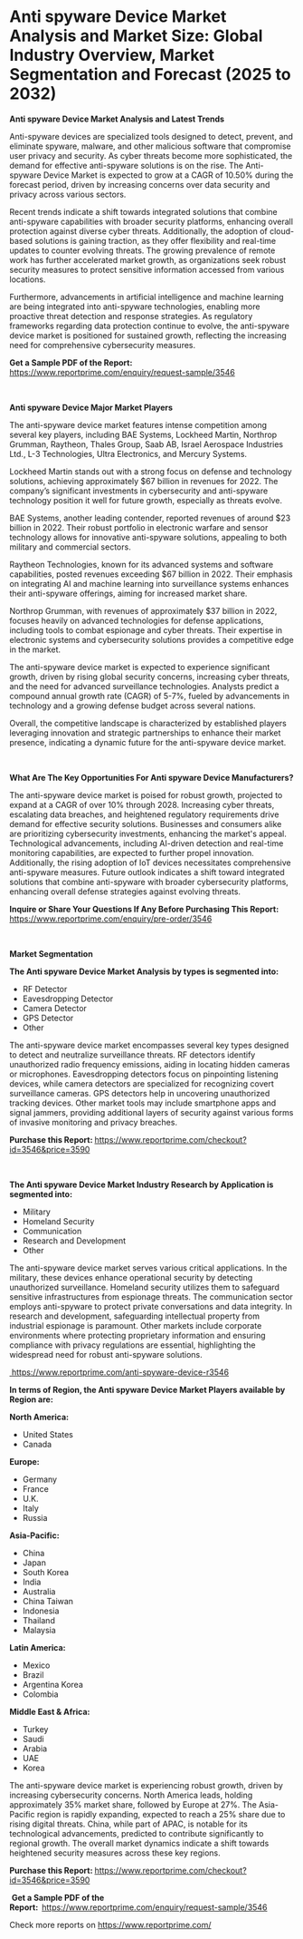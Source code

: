 <p><h1>Anti spyware Device Market Analysis and Market Size: Global Industry Overview, Market Segmentation and Forecast (2025 to 2032)</h1></p><p><strong>Anti spyware Device Market Analysis and Latest Trends</strong></p>
<p><p>Anti-spyware devices are specialized tools designed to detect, prevent, and eliminate spyware, malware, and other malicious software that compromise user privacy and security. As cyber threats become more sophisticated, the demand for effective anti-spyware solutions is on the rise. The Anti-spyware Device Market is expected to grow at a CAGR of 10.50% during the forecast period, driven by increasing concerns over data security and privacy across various sectors.</p><p>Recent trends indicate a shift towards integrated solutions that combine anti-spyware capabilities with broader security platforms, enhancing overall protection against diverse cyber threats. Additionally, the adoption of cloud-based solutions is gaining traction, as they offer flexibility and real-time updates to counter evolving threats. The growing prevalence of remote work has further accelerated market growth, as organizations seek robust security measures to protect sensitive information accessed from various locations.</p><p>Furthermore, advancements in artificial intelligence and machine learning are being integrated into anti-spyware technologies, enabling more proactive threat detection and response strategies. As regulatory frameworks regarding data protection continue to evolve, the anti-spyware device market is positioned for sustained growth, reflecting the increasing need for comprehensive cybersecurity measures.</p></p>
<p><strong>Get a Sample PDF of the Report:&nbsp;</strong> <a href="https://www.reportprime.com/enquiry/request-sample/3546?utm_campaign=2988&utm_medium=2&utm_source=Github&utm_content=ia&utm_term=18032025&utm_id=anti-spyware-device">https://www.reportprime.com/enquiry/request-sample/3546</a></p>
<p>&nbsp;</p>
<p><strong>Anti spyware Device Major Market Players</strong></p>
<p><p>The anti-spyware device market features intense competition among several key players, including BAE Systems, Lockheed Martin, Northrop Grumman, Raytheon, Thales Group, Saab AB, Israel Aerospace Industries Ltd., L-3 Technologies, Ultra Electronics, and Mercury Systems. </p><p>Lockheed Martin stands out with a strong focus on defense and technology solutions, achieving approximately $67 billion in revenues for 2022. The company’s significant investments in cybersecurity and anti-spyware technology position it well for future growth, especially as threats evolve. </p><p>BAE Systems, another leading contender, reported revenues of around $23 billion in 2022. Their robust portfolio in electronic warfare and sensor technology allows for innovative anti-spyware solutions, appealing to both military and commercial sectors. </p><p>Raytheon Technologies, known for its advanced systems and software capabilities, posted revenues exceeding $67 billion in 2022. Their emphasis on integrating AI and machine learning into surveillance systems enhances their anti-spyware offerings, aiming for increased market share.</p><p>Northrop Grumman, with revenues of approximately $37 billion in 2022, focuses heavily on advanced technologies for defense applications, including tools to combat espionage and cyber threats. Their expertise in electronic systems and cybersecurity solutions provides a competitive edge in the market.</p><p>The anti-spyware device market is expected to experience significant growth, driven by rising global security concerns, increasing cyber threats, and the need for advanced surveillance technologies. Analysts predict a compound annual growth rate (CAGR) of 5-7%, fueled by advancements in technology and a growing defense budget across several nations. </p><p>Overall, the competitive landscape is characterized by established players leveraging innovation and strategic partnerships to enhance their market presence, indicating a dynamic future for the anti-spyware device market.</p></p>
<p>&nbsp;</p>
<p><strong>What Are The Key Opportunities For Anti spyware Device Manufacturers?</strong></p>
<p><p>The anti-spyware device market is poised for robust growth, projected to expand at a CAGR of over 10% through 2028. Increasing cyber threats, escalating data breaches, and heightened regulatory requirements drive demand for effective security solutions. Businesses and consumers alike are prioritizing cybersecurity investments, enhancing the market's appeal. Technological advancements, including AI-driven detection and real-time monitoring capabilities, are expected to further propel innovation. Additionally, the rising adoption of IoT devices necessitates comprehensive anti-spyware measures. Future outlook indicates a shift toward integrated solutions that combine anti-spyware with broader cybersecurity platforms, enhancing overall defense strategies against evolving threats.</p></p>
<p><strong>Inquire or Share Your Questions If Any Before Purchasing This Report:</strong> <a href="https://www.reportprime.com/enquiry/pre-order/3546?utm_campaign=2988&utm_medium=2&utm_source=Github&utm_content=ia&utm_term=18032025&utm_id=anti-spyware-device">https://www.reportprime.com/enquiry/pre-order/3546</a></p>
<p>&nbsp;</p>
<p><strong>Market Segmentation</strong></p>
<p><strong>The Anti spyware Device Market Analysis by types is segmented into:</strong></p>
<p><ul><li>RF Detector</li><li>Eavesdropping Detector</li><li>Camera Detector</li><li>GPS Detector</li><li>Other</li></ul></p>
<p><p>The anti-spyware device market encompasses several key types designed to detect and neutralize surveillance threats. RF detectors identify unauthorized radio frequency emissions, aiding in locating hidden cameras or microphones. Eavesdropping detectors focus on pinpointing listening devices, while camera detectors are specialized for recognizing covert surveillance cameras. GPS detectors help in uncovering unauthorized tracking devices. Other market tools may include smartphone apps and signal jammers, providing additional layers of security against various forms of invasive monitoring and privacy breaches.</p></p>
<p><strong>Purchase this Report:&nbsp;</strong><a href="https://www.reportprime.com/checkout?id=3546&price=3590&utm_campaign=2988&utm_medium=2&utm_source=Github&utm_content=ia&utm_term=18032025&utm_id=anti-spyware-device">https://www.reportprime.com/checkout?id=3546&price=3590</a></p>
<p>&nbsp;</p>
<p><strong>The Anti spyware Device Market Industry Research by Application is segmented into:</strong></p>
<p><ul><li>Military</li><li>Homeland Security</li><li>Communication</li><li>Research and Development</li><li>Other</li></ul></p>
<p><p>The anti-spyware device market serves various critical applications. In the military, these devices enhance operational security by detecting unauthorized surveillance. Homeland security utilizes them to safeguard sensitive infrastructures from espionage threats. The communication sector employs anti-spyware to protect private conversations and data integrity. In research and development, safeguarding intellectual property from industrial espionage is paramount. Other markets include corporate environments where protecting proprietary information and ensuring compliance with privacy regulations are essential, highlighting the widespread need for robust anti-spyware solutions.</p></p>
<p><a href="https://www.reportprime.com/anti-spyware-device-r3546?utm_campaign=2988&utm_medium=2&utm_source=Github&utm_content=ia&utm_term=18032025&utm_id=anti-spyware-device">&nbsp;https://www.reportprime.com/anti-spyware-device-r3546</a></p>
<p><strong>In terms of Region, the Anti spyware Device Market Players available by Region are:</strong></p>
<p>
    <p> <strong> North America: </strong>
        <ul>
            <li>United States</li>
            <li>Canada</li>
        </ul>
        </p> 
    <p> <strong> Europe: </strong>
        <ul>
            <li>Germany</li>
            <li>France</li>
            <li>U.K.</li>
            <li>Italy</li>
            <li>Russia</li>
        </ul>
        </p> 
    <p> <strong> Asia-Pacific: </strong>
        <ul>
            <li>China</li>
            <li>Japan</li>
            <li>South Korea</li>
            <li>India</li>
            <li>Australia</li>
            <li>China Taiwan</li>
            <li>Indonesia</li>
            <li>Thailand</li>
            <li>Malaysia</li>
        </ul>
        </p> 
    <p> <strong> Latin America: </strong>
        <ul>
            <li>Mexico</li>
            <li>Brazil</li>
            <li>Argentina Korea</li>
            <li>Colombia</li>
        </ul>
        </p> 
    <p> <strong> Middle East & Africa: </strong>
        <ul>
            <li>Turkey</li>
            <li>Saudi</li>
            <li>Arabia</li>
            <li>UAE</li>
            <li>Korea</li>
        </ul>
    </p>
    </p>
<p><p>The anti-spyware device market is experiencing robust growth, driven by increasing cybersecurity concerns. North America leads, holding approximately 35% market share, followed by Europe at 27%. The Asia-Pacific region is rapidly expanding, expected to reach a 25% share due to rising digital threats. China, while part of APAC, is notable for its technological advancements, predicted to contribute significantly to regional growth. The overall market dynamics indicate a shift towards heightened security measures across these key regions.</p></p>
<p><strong>Purchase this Report: </strong><a href="https://www.reportprime.com/checkout?id=3546&price=3590&utm_campaign=2988&utm_medium=2&utm_source=Github&utm_content=ia&utm_term=18032025&utm_id=anti-spyware-device">https://www.reportprime.com/checkout?id=3546&price=3590</a></p>
<p>&nbsp;<strong>Get a Sample PDF of the Report:&nbsp;&nbsp;</strong><a href="https://www.reportprime.com/enquiry/request-sample/3546?utm_campaign=2988&utm_medium=2&utm_source=Github&utm_content=ia&utm_term=18032025&utm_id=anti-spyware-device">https://www.reportprime.com/enquiry/request-sample/3546</a></p>
<p><strong></strong></p>
<p>Check more reports on <a href="https://www.reportprime.com/?utm_campaign=2988&utm_medium=2&utm_source=Github&utm_content=ia&utm_term=18032025&utm_id=anti-spyware-device">https://www.reportprime.com/</a></p>